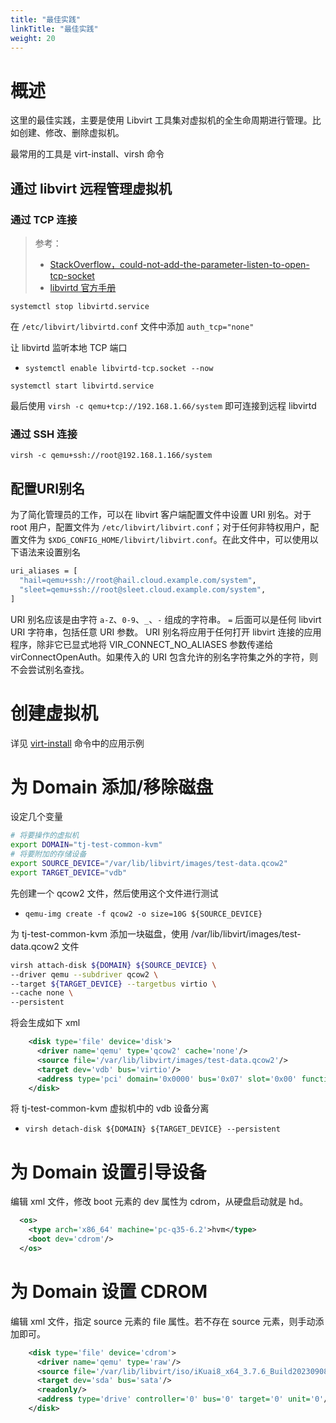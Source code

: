 ```yaml
---
title: "最佳实践"
linkTitle: "最佳实践"
weight: 20
---
```


# 概述

这里的最佳实践，主要是使用 Libvirt 工具集对虚拟机的全生命周期进行管理。比如创建、修改、删除虚拟机。

最常用的工具是 virt-install、virsh 命令

## 通过 libvirt 远程管理虚拟机

### 通过 TCP 连接

> 参考：
>
> - [StackOverflow，could-not-add-the-parameter-listen-to-open-tcp-socket](https://stackoverflow.com/questions/65663825/could-not-add-the-parameter-listen-to-open-tcp-socket)
> - [libvirtd 官方手册](https://libvirt.org/manpages/libvirtd.html)

`systemctl stop libvirtd.service`

在 `/etc/libvirt/libvirtd.conf` 文件中添加 `auth_tcp="none"`

让 libvirtd 监听本地 TCP 端口

- `systemctl enable libvirtd-tcp.socket --now`

`systemctl start libvirtd.service`

最后使用 `virsh -c qemu+tcp://192.168.1.66/system` 即可连接到远程 libvirtd

### 通过 SSH 连接

```
virsh -c qemu+ssh://root@192.168.1.166/system
```

## 配置URI别名

为了简化管理员的工作，可以在 libvirt 客户端配置文件中设置 URI 别名。对于 root 用户，配置文件为 `/etc/libvirt/libvirt.conf`；对于任何非特权用户，配置文件为 `$XDG_CONFIG_HOME/libvirt/libvirt.conf`。在此文件中，可以使用以下语法来设置别名

```bash
uri_aliases = [
  "hail=qemu+ssh://root@hail.cloud.example.com/system",
  "sleet=qemu+ssh://root@sleet.cloud.example.com/system",
]
```

URI 别名应该是由字符 `a-Z`、`0-9`、`_`、`-` 组成的字符串。 `=` 后面可以是任何 libvirt URI 字符串，包括任意 URI 参数。 URI 别名将应用于任何打开 libvirt 连接的应用程序，除非它已显式地将 VIR_CONNECT_NO_ALIASES 参数传递给 virConnectOpenAuth。如果传入的 URI 包含允许的别名字符集之外的字符，则不会尝试别名查找。

# 创建虚拟机

详见 [virt-install](/docs/10.云原生/1.2.实现虚拟化的工具/虚拟化管理/Libvirt/Libvirt%20API/virt-install.md) 命令中的应用示例

# 为 Domain 添加/移除磁盘

设定几个变量

```bash
# 将要操作的虚拟机
export DOMAIN="tj-test-common-kvm"
# 将要附加的存储设备
export SOURCE_DEVICE="/var/lib/libvirt/images/test-data.qcow2"
export TARGET_DEVICE="vdb"
```

先创建一个 qcow2 文件，然后使用这个文件进行测试

- `qemu-img create -f qcow2 -o size=10G ${SOURCE_DEVICE}`

为 tj-test-common-kvm 添加一块磁盘，使用 /var/lib/libvirt/images/test-data.qcow2 文件

```bash
virsh attach-disk ${DOMAIN} ${SOURCE_DEVICE} \
--driver qemu --subdriver qcow2 \
--target ${TARGET_DEVICE} --targetbus virtio \
--cache none \
--persistent
```

将会生成如下 xml

```xml
    <disk type='file' device='disk'>
      <driver name='qemu' type='qcow2' cache='none'/>
      <source file='/var/lib/libvirt/images/test-data.qcow2'/>
      <target dev='vdb' bus='virtio'/>
      <address type='pci' domain='0x0000' bus='0x07' slot='0x00' function='0x0'/>
    </disk>
```

将 tj-test-common-kvm 虚拟机中的 vdb 设备分离

- `virsh detach-disk ${DOMAIN} ${TARGET_DEVICE} --persistent`

# 为 Domain 设置引导设备

编辑 xml 文件，修改 boot 元素的 dev 属性为 cdrom，从硬盘启动就是 hd。

```xml
  <os>
    <type arch='x86_64' machine='pc-q35-6.2'>hvm</type>
    <boot dev='cdrom'/>
  </os>
```
# 为 Domain 设置 CDROM

编辑 xml 文件，指定 source 元素的 file 属性。若不存在 source 元素，则手动添加即可。

```xml
    <disk type='file' device='cdrom'>
      <driver name='qemu' type='raw'/>
      <source file='/var/lib/libvirt/iso/iKuai8_x64_3.7.6_Build202309081651.iso'/>
      <target dev='sda' bus='sata'/>
      <readonly/>
      <address type='drive' controller='0' bus='0' target='0' unit='0'/>
    </disk>
```
